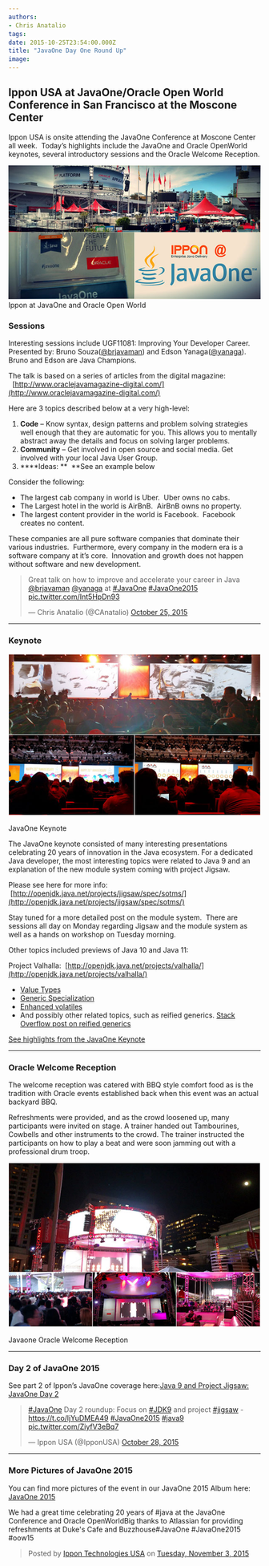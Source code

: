 ```yaml
---
authors:
- Chris Anatalio
tags:
date: 2015-10-25T23:54:00.000Z
title: "JavaOne Day One Round Up"
image: 
---
```


## Ippon USA at JavaOne/Oracle Open World Conference in San Francisco at the Moscone Center

Ippon USA is onsite attending the JavaOne Conference at Moscone Center all week.  Today’s highlights include the JavaOne and Oracle OpenWorld keynotes, several introductory sessions and the Oracle Welcome Reception.

![Ippon at JavaOne](https://raw.githubusercontent.com/ippontech/blog-usa/master/images/2016/12/ippon-at-javaone-1.jpg)
Ippon at JavaOne and Oracle Open World

### Sessions

Interesting sessions include UGF11081: Improving Your Developer Career. Presented by: Bruno Souza([@brjavaman](https://twitter.com/brjavaman)) and Edson Yanaga([@yanaga](https://twitter.com/yanaga)). Bruno and Edson are Java Champions.

The talk is based on a series of articles from the digital magazine:   [http://www.oraclejavamagazine-digital.com/](http://www.oraclejavamagazine-digital.com/)

Here are 3 topics described below at a very high-level:

1. **Code** – Know syntax, design patterns and problem solving strategies well enough that they are automatic for you. This allows you to mentally abstract away the details and focus on solving larger problems.
2. **Community** – Get involved in open source and social media. Get involved with your local Java User Group.
3. ****Ideas: **  **See an example below

Consider the following:

- The largest cab company in world is Uber.  Uber owns no cabs.
- The Largest hotel in the world is AirBnB.  AirBnB owns no property.
- The largest content provider in the world is Facebook.  Facebook creates no content.

These companies are all pure software companies that dominate their various industries.  Furthermore, every company in the modern era is a software company at it’s core.  Innovation and growth does not happen without software and new development.

<blockquote class="twitter-tweet" data-lang="en"><p lang="en" dir="ltr">Great talk on how to improve and accelerate your career in Java <a href="https://twitter.com/brjavaman">@brjavaman</a> <a href="https://twitter.com/yanaga">@yanaga</a> at <a href="https://twitter.com/hashtag/JavaOne?src=hash">#JavaOne</a> <a href="https://twitter.com/hashtag/JavaOne2015?src=hash">#JavaOne2015</a> <a href="https://t.co/Int5HpDn93">pic.twitter.com/Int5HpDn93</a></p>&mdash; Chris Anatalio (@CAnatalio) <a href="https://twitter.com/CAnatalio/status/658372650796871680">October 25, 2015</a></blockquote>
<script async src="//platform.twitter.com/widgets.js" charset="utf-8"></script>

- - - - - -

### Keynote

![JavaOne Keynote](https://raw.githubusercontent.com/ippontech/blog-usa/master/images/2016/12/java-one-keynote-collage.jpg)

JavaOne Keynote

The JavaOne keynote consisted of many interesting presentations celebrating 20 years of innovation in the Java ecosystem. For a dedicated Java developer, the most interesting topics were related to Java 9 and an explanation of the new module system coming with project Jigsaw.

Please see here for more info:  [http://openjdk.java.net/projects/jigsaw/spec/sotms/](http://openjdk.java.net/projects/jigsaw/spec/sotms/)

Stay tuned for a more detailed post on the module system.  There are sessions all day on Monday regarding Jigsaw and the module system as well as a hands on workshop on Tuesday morning.

Other topics included previews of Java 10 and Java 11:

Project Valhalla:  [http://openjdk.java.net/projects/valhalla/](http://openjdk.java.net/projects/valhalla/)

- [Value Types](http://openjdk.java.net/jeps/169)
- [Generic Specialization](http://openjdk.java.net/jeps/8046267)
- [Enhanced volatiles](http://openjdk.java.net/jeps/193)
- And possibly other related topics, such as reified generics. [Stack Overflow post on reified generics](http://bit.ly/1RP3uyi)

[See highlights from the JavaOne Keynote](https://www.oracle.com/javaone/on-demand/index.html?playvid=4578010703001)

- - - - - -

### Oracle Welcome Reception

The welcome reception was catered with BBQ style comfort food as is the tradition with Oracle events established back when this event was an actual backyard BBQ.

Refreshments were provided, and as the crowd loosened up, many participants were invited on stage. A trainer handed out Tambourines, Cowbells and other instruments to the crowd. The trainer instructed the participants on how to play a beat and were soon jamming out with a professional drum troop.

![Javaone Oracle Welcome](https://raw.githubusercontent.com/ippontech/blog-usa/master/images/2016/12/oracle-welcome-event.jpg)

Javaone Oracle Welcome Reception

- - - - - -

### Day 2 of JavaOne 2015

See part 2 of Ippon’s JavaOne coverage here:[Java 9 and Project Jigsaw: JavaOne Day 2](https://blog.ippon.tech/blog/java-9-and-project-jigsaw-javaone-day-2/)

<blockquote class="twitter-tweet" data-lang="en"><p lang="en" dir="ltr"><a href="https://twitter.com/hashtag/JavaOne?src=hash">#JavaOne</a> Day 2 roundup:  Focus on <a href="https://twitter.com/hashtag/JDK9?src=hash">#JDK9</a> and project <a href="https://twitter.com/hashtag/jigsaw?src=hash">#jigsaw</a> - <a href="https://t.co/ljYuDMEA49">https://t.co/ljYuDMEA49</a> <a href="https://twitter.com/hashtag/JavaOne2015?src=hash">#JavaOne2015</a> <a href="https://twitter.com/hashtag/java9?src=hash">#java9</a> <a href="https://t.co/ZiyfV3eBq7">pic.twitter.com/ZiyfV3eBq7</a></p>&mdash; Ippon USA (@IpponUSA) <a href="https://twitter.com/IpponUSA/status/659436476367634432">October 28, 2015</a></blockquote>
<script async src="//platform.twitter.com/widgets.js" charset="utf-8"></script>

- - - - - -

### More Pictures of JavaOne 2015

You can find more pictures of the event in our JavaOne 2015 Album here: [JavaOne 2015](http://on.fb.me/1RPajzP)

<script>window.fbAsyncInit = function() {
  FB.init({
    xfbml      : true,
    version    : 'v2.4'
  });
  }; (function(d, s, id){
    var js, fjs = d.getElementsByTagName(s)[0];
    if (d.getElementById(id)) {return;}
    js = d.createElement(s); js.id = id;
    js.src = "//connect.facebook.net/en_US/sdk.js";
    fjs.parentNode.insertBefore(js, fjs);
  }(document, 'script', 'facebook-jssdk'));</script>

<script>(function(d, s, id) {  var js, fjs = d.getElementsByTagName(s)[0];  if (d.getElementById(id)) return;  js = d.createElement(s); js.id = id;  js.src = "//connect.facebook.net/en_US/sdk.js#xfbml=1&version=v2.3";  fjs.parentNode.insertBefore(js, fjs);}(document, 'script', 'facebook-jssdk'));</script>

<div class="fb-post" data-href="https://www.facebook.com/media/set/?set=a.888918787812783.1073741833.626124897425508&type=3" data-width="500"></div>

 We had a great time celebrating 20 years of #java at the JavaOne Conference and Oracle OpenWorldBig thanks to Atlassian for providing refreshments at Duke's Cafe and Buzzhouse#JavaOne #JavaOne2015 #oow15

> Posted by [Ippon Technologies USA](https://www.facebook.com/IpponUSA/) on [Tuesday, November 3, 2015](https://www.facebook.com/media/set/?set=a.888918787812783.1073741833.626124897425508&type=3)
